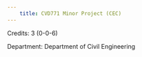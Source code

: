 ```yaml
---
    title: CVD771 Minor Project (CEC)
---
```

Credits: 3 (0-0-6)

Department: Department of Civil Engineering

